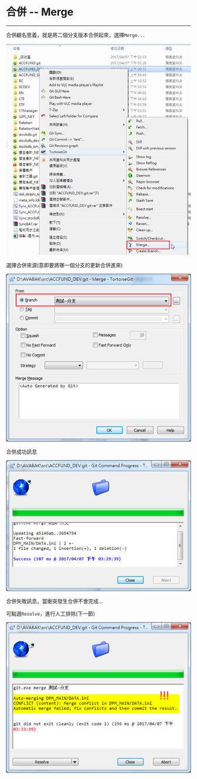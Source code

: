 # 合併 -- Merge

---

合併顧名思義，就是將二個分支版本合併起來，選擇`Merge...`

![](/assets/merge-1)

選擇合併來源\(意即要將哪一個分支的更新合併進來\)

![](/assets/merge-2.png)

合併成功訊息

![](/assets/merge-04.png)

合併失敗訊息，當衝突發生合併不會完成...

可點選`Resolve`，進行人工排除\(下一節\)

![](/assets/merge-5.png)

